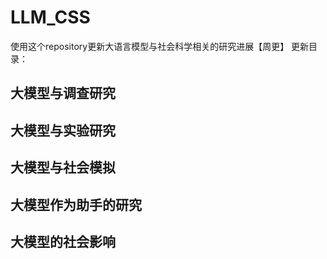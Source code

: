# LLM_CSS
使用这个repository更新大语言模型与社会科学相关的研究进展【周更】
更新目录：
## 大模型与调查研究
## 大模型与实验研究
## 大模型与社会模拟
## 大模型作为助手的研究
## 大模型的社会影响
